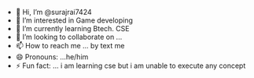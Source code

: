 - 👋 Hi, I’m @surajrai7424
- 👀 I’m interested in Game developing
- 🌱 I’m currently learning Btech. CSE
- 💞️ I’m looking to collaborate on ...
- 📫 How to reach me ... by text me
- 😄 Pronouns: ...he/him
- ⚡ Fun fact: ... i am learning cse but i am unable to execute any concept

<!---
surajrai7424/surajrai7424 is a ✨ special ✨ repository because its `README.md` (this file) appears on your GitHub profile.
You can click the Preview link to take a look at your changes.
--->
